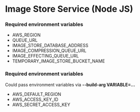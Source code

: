 # Image Store Service (Node JS)

### Required environment variables

- AWS_REGION
- QUEUE_URL
- IMAGE_STORE_DATABASE_ADDRESS
- IMAGE_COMPRESSION_QUEUE_URL
- IMAGE_EFFECTING_QUEUE_URL
- TEMPORARY_IMAGE_STORE_BUCKET_NAME

### Required environment variables

Could pass environment variables via **--build-arg VARIABLE=...**

- AWS_DEFAULT_REGION
- AWS_ACCESS_KEY_ID
- AWS_SECRET_ACCESS_KEY